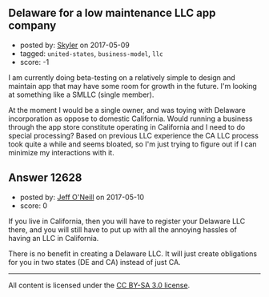 ## Delaware for a low maintenance LLC app company

- posted by: [Skyler](https://stackexchange.com/users/238818/skyler) on 2017-05-09
- tagged: `united-states`, `business-model`, `llc`
- score: -1

I am currently doing beta-testing on a relatively simple to design and maintain app that may have some room for growth in the future. I'm looking at something like a SMLLC (single member).

At the moment I would be a single owner, and was toying with Delaware incorporation as oppose to domestic California. Would running a business through the app store constitute operating in California and I need to do special processing? Based on previous LLC experience the CA LLC process took quite a while and seems bloated, so I'm just trying to figure out if I can minimize my interactions with it.


## Answer 12628

- posted by: [Jeff O'Neill](https://stackexchange.com/users/46273/jeff-o-neill) on 2017-05-10
- score: 0

If you live in California, then you will have to register your Delaware LLC there, and you will still have to put up with all the annoying hassles of having an LLC in California.

There is no benefit in creating a Delaware LLC.  It will just create obligations for you in two states (DE and CA) instead of just CA.



---

All content is licensed under the [CC BY-SA 3.0 license](https://creativecommons.org/licenses/by-sa/3.0/).
